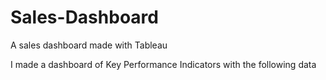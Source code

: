 # Sales-Dashboard
A sales dashboard made with Tableau
<p>I made a dashboard of Key Performance Indicators with the following data</p>
